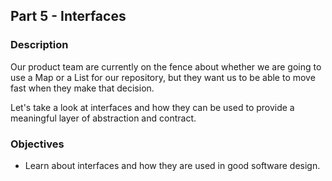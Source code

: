 ## Part 5 - Interfaces

### Description
Our product team are currently on the fence about whether we are going to use a Map or a List for our repository, but they want us to be able to move fast when they make that decision.

Let's take a look at interfaces and how they can be used to provide a meaningful layer of abstraction and contract.

### Objectives
* Learn about interfaces and how they are used in good software design.